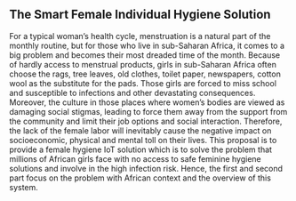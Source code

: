 ## The Smart Female Individual Hygiene Solution

For a typical woman’s health cycle, menstruation is a natural part of the monthly routine, but for those who live in sub-Saharan Africa, it comes to a big problem and becomes their most dreaded time of the month. Because of hardly access to menstrual products, girls in sub-Saharan Africa often choose the rags, tree leaves, old clothes, toilet paper, newspapers, cotton wool as the substitute for the pads. Those girls are forced to miss school and susceptible to infections and other devastating consequences. Moreover, the culture in those places where women’s bodies are viewed as damaging social stigmas, leading to force them away from the support from the community and limit their job options and social interaction. Therefore, the lack of the female labor will inevitably cause the negative impact on socioeconomic, physical and mental toll on their lives. This proposal is to provide a female hygiene IoT solution which is to solve the problem that millions of African girls face with no access to safe feminine hygiene solutions and involve in the high infection risk. Hence, the first and second part focus on the problem with African context and the overview of this system.
